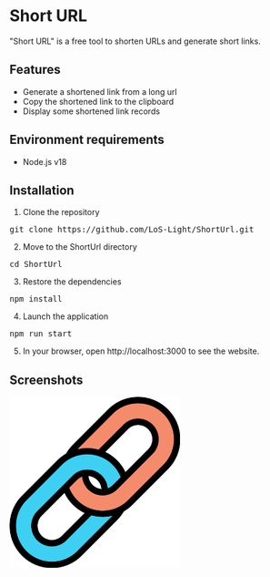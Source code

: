 # Short URL
"Short URL" is a free tool to shorten URLs and generate short links.

## Features
- Generate a shortened link from a long url
- Copy the shortened link to the clipboard
- Display some shortened link records
## Environment requirements
- Node.js v18
## Installation
1. Clone the repository
<pre>
git clone https://github.com/LoS-Light/ShortUrl.git
</pre>
2. Move to the ShortUrl directory
<pre>
cd ShortUrl
</pre>
3. Restore the dependencies
<pre>
npm install
</pre>
4. Launch the application
<pre>
npm run start
</pre>
5. In your browser, open http://localhost:3000 to see the website.

## Screenshots
<img src="public/images/link.png" alt="URL shorten screenshots" width="300">
